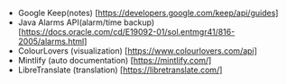 - Google Keep(notes) [https://developers.google.com/keep/api/guides]
- Java Alarms API(alarm/time backup) [https://docs.oracle.com/cd/E19092-01/sol.entmgr41/816-2005/alarms.html]
- ColourLovers (visualization) [https://www.colourlovers.com/api]
- Mintlify (auto documentation) [https://mintlify.com/]
- LibreTranslate (translation) [https://libretranslate.com/]